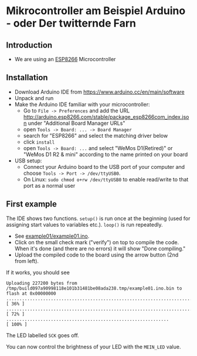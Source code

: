 # Mikrocontroller am Beispiel Arduino - oder Der twitternde Farn

## Introduction
* We are using an [ESP8266](https://de.wikipedia.org/wiki/ESP8266) Microcontroller

## Installation

* Download Arduino IDE from https://www.arduino.cc/en/main/software
* Unpack and run
* Make the Arduino IDE familiar with your microcontroller:
  * Go to `File -> Preferences` and add the URL http://arduino.esp8266.com/stable/package_esp8266com_index.json under "Additional Board Manager URLs"
  * open `Tools -> Board: ... -> Board Manager`
  * search for "ESP8266" and select the matching driver below
  * click `install`
  * open `Tools -> Board: ...` and select "WeMos D1(Retired)" or "WeMos D1 R2 & mini" according to the name printed on your board
* USB setup:
  * Connect your Arduino board to the USB port of your computer and choose `Tools -> Port -> /dev/ttyUSB0`.
  * On Linux: `sudo chmod o+rw /dev/ttyUSB0` to enable read/write to that port as a normal user

## First example

The IDE shows two functions.
`setup()` is run once at the beginning (used for assigning start values to variables etc.).
`loop()` is run repeatedly.

* See [example01/example01.ino](example01/example01.ino).
* Click on the small check mark ("verify") on top to compile the code.
When it's done (and there are no errors) it will show "Done compiling."
* Upload the compiled code to the board using the arrow button (2nd from left).

If it works, you should see


    Uploading 227200 bytes from /tmp/build097a90998118e101b31481be08ada238.tmp/example01.ino.bin to flash at 0x00000000
    ................................................................................ [ 36% ]
    ................................................................................ [ 72% ]
    ..............................................................                   [ 100% ]

The LED labelled `SCK` goes off.

You can now control the brightness of your LED with the `MEIN_LED` value.

